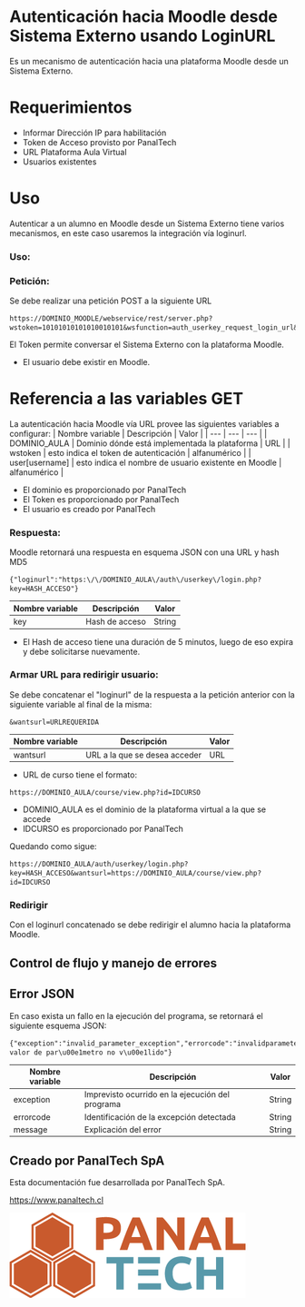 # Autenticación hacia Moodle desde Sistema Externo usando LoginURL
Es un mecanismo de autenticación hacia una plataforma Moodle desde un Sistema Externo.
# Requerimientos
- Informar Dirección IP para habilitación
- Token de Acceso provisto por PanalTech
- URL Plataforma Aula Virtual
- Usuarios existentes
# Uso
Autenticar a un alumno en Moodle desde un Sistema Externo tiene varios mecanismos, en este caso usaremos la integración vía loginurl.
### Uso:
### Petición:
Se debe realizar una petición POST a la siguiente URL
```
https://DOMINIO_MOODLE/webservice/rest/server.php?wstoken=10101010101010010101&wsfunction=auth_userkey_request_login_url&moodlewsrestformat=json&user[username]=nombre_usuario
```
El Token permite conversar el Sistema Externo con la plataforma Moodle.
- El usuario debe existir en Moodle.
# Referencia a las variables GET
La autenticación hacia Moodle vía URL provee las siguientes variables a configurar:
| Nombre variable | Descripción                                          | Valor        |
| ---             | ---                                                  | ---          |
| DOMINIO_AULA    | Dominio dónde está implementada la plataforma        | URL          |
| wstoken         | esto indica el token de autenticación                | alfanumérico |
| user[username]  | esto indica el nombre de usuario existente en Moodle | alfanumérico |
- El dominio es proporcionado por PanalTech
- El Token es proporcionado por PanalTech
- El usuario es creado por PanalTech

### Respuesta:
Moodle retornará una respuesta en esquema JSON con una URL y hash MD5
```
{"loginurl":"https:\/\/DOMINIO_AULA\/auth\/userkey\/login.php?key=HASH_ACCESO"}
```
| Nombre variable | Descripción                    | Valor  |
| ---             | ---                            | ---    |
| key             | Hash de acceso                 | String |
- El Hash de acceso tiene una duración de 5 minutos, luego de eso expira y debe solicitarse nuevamente.
### Armar URL para redirigir usuario:
Se debe concatenar el "loginurl" de la respuesta a la petición anterior con la siguiente variable al final de la misma:
```
&wantsurl=URLREQUERIDA
```
| Nombre variable | Descripción                                              | Valor   |
| ---             | ---                                                      | ---     |
| wantsurl        | URL a la que se desea acceder                            | URL     |

- URL de curso tiene el formato:
```
https://DOMINIO_AULA/course/view.php?id=IDCURSO
```
- DOMINIO_AULA es el dominio de la plataforma virtual a la que se accede
- IDCURSO es proporcionado por PanalTech

Quedando como sigue:

```
https://DOMINIO_AULA/auth/userkey/login.php?key=HASH_ACCESO&wantsurl=https://DOMINIO_AULA/course/view.php?id=IDCURSO
```

### Redirigir
Con el loginurl concatenado se debe redirigir el alumno hacia la plataforma Moodle.
## Control de flujo y manejo de errores
## Error JSON
En caso exista un fallo en la ejecución del programa, se retornará el siguiente esquema JSON:
```
{"exception":"invalid_parameter_exception","errorcode":"invalidparameter","message":"Detectado valor de par\u00e1metro no v\u00e1lido"}
```
| Nombre variable | Descripción                                      | Valor  |
| ---             | ---                                              | ---    |
| exception       | Imprevisto ocurrido en la ejecución del programa | String |
| errorcode       | Identificación de la excepción detectada         | String |
| message         | Explicación del error                            | String |
## Creado por PanalTech SpA
Esta documentación fue desarrollada por PanalTech SpA.

https://www.panaltech.cl

![Screenshot](panaltech.png)

